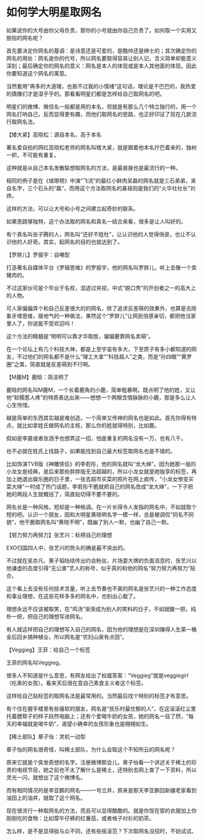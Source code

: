# 如何学大明星取网名

如果说你的大号由你父母负责，那你的小号就由你自己负责了。如何取一个实用又脱俗的网名呢？ 

首先要决定你网名的基调：是诗意还是可爱的，是酷帅还是绅士的；其次确定你的网名的用处：网名是你的代号，所以网名要取得容易让别人记，含义简单却能意义深刻；最后确定你的网名的意义：网名是本人的体现或是本人其他面的体现。因此你要知道这个网名的寓意。 

当然套用“再多的大道理，也抵不过我的小情绪”这句话，理论是干巴巴的，我热爱的偶像们才是湿乎乎的。那看看明星们都是怎样给自己取网名的吧。 

明星们的微博、微信名一般都是用的本名，但就是有那么几个特立独行的，用一个网名打响自己，反而显得更有趣，而他们取网名的思路，也正好印证了现在几款流行取网名法。 

【矮大紧】高晓松：源自本名，高于本名 

著名爱自拍的网红高晓松老师的网名叫矮大紧，就是跟着他本名拧巴着来的，独树一帜，不可能有重复。 

这种就是从自己本名发散联想取网名的方法，是最直接也是最流行的一种。 

相同的例子是在《琅琊榜》中演“飞流”的最红小鲜肉吴磊的网名就是三石弟弟，来自名字，三个石头的“磊”，而用这个方法取网名的鼻祖则是我们的“火华社社长”刘烨。 

这样的方法，可以让大号和小号之间建立起奇妙的联系。 

如果思路够独特，这个办法取的网名和真名一结合来看，很多是让人叫好的。 

有个真名叫张子腾的人，网名叫“还好不姓杜”，让认识他的人觉得俏皮，也让不认识他的人好奇。其实，起网名的目的也就达到了。 

【罗胖儿】罗振宇：自嘲型 

打造著名自媒体平台《罗辑思维》的罗振宇，他的网名叫罗胖儿，听上去像一个卖猪肉的。 

不过这家伙可是个毕业于名校，混迹过央视，中式“脱口秀”的开创者之一的高大上的人物。 

可人家偏偏弄个和自己反差很大的的网名，除了追求反差萌的效果外，也算是去除象牙塔思维，接地气的一种做法，果然这个“罗胖儿”让网民倍感亲切，都把他当家里人了，你说能不受欢迎吗！ 

这个方法的精髓是“明明可以靠才华取胜，偏偏要靠网名卖萌”。 

在一个论坛上有几个科技大神，都是上至宇宙有多大，下至质子有多小都知道的网友，不过他们的网名都不是什么“理工大拿”“科技超人”之类，而是“孙四眼”“黄罗圈”之类，简直就是反差萌到不行啊。 

【M鹿M】鹿晗：简洁明了 

鹿晗的网名叫M鹿M，一个长着鹿角的小鹿，简单粗暴啊。既点明了他的姓，又让他“软糯惹人疼”的特质表达出来——想想一个两眼含情脉脉的小鹿，那是多么让人心生怜惜。 

越是简单的东西其实越是难创造。一个简单又传神的网名也是如此。首先你得有特点，就比如拿姓氏做网名的主核，那么你的姓就得特别，比如鹿。 

假如是李晨或者张涵予也想弄这一招，怕是重复的网名没有一万，也有八千。 

也不必就在姓氏上找路子，如果能找到自己最大标签取网名也是不错的。 

比如饰演TVB版《神雕侠侣》的李若彤，他的网名就叫“龙大婶”。因为她那一版的小龙女是经典，是后来那些胖胖版无法超越的，所以小龙女就是她独享的标签，再加上她退出娱乐圈的日子里，一张去超市买菜的照片在网上疯传，“小龙女惨变买菜大婶”一时成了热门话题，李若彤干脆就把自己的网名改成“龙大婶”，一下子把她的两段人生就概括了，简直贴切得不要不要的。 

网名长是一种风格，短却是一种格调。在一片长得令人发指的网名中，不如就取个短的吧。认识一个朋友，因和大明星黄晓明名字一模一样，总是被调侃“同名不同貌”，他干脆取网名叫“黄晓不明”，既幽了别人一默，也幽了自己一默。 

【努力努力再努力】张艺兴：标榜自己的理想 

EXO归国四人中，张艺兴的势头的确是最不突出的。 

不过就在吴亦凡、黄子韬陆续传出约会粉丝，片场耍大牌的负面消息时，张艺兴以他谦虚的态度引得“无公害”艺人的称号，似乎真的和他的网名“努力努力再努力”贴合。 

这个看上去没有任何技术含量，听上去节奏也不美的网名是张艺兴的一种工作态度和事业理想，在这些花样多多的网名中，也别出心裁了。 

理想永远不应该被取笑，在“鸡汤”渐渐成为别人的笑料的日子，不如就酸一把，纯朴一把，把自己的理想写进网名。 

有人就这样把自己的理想写入自己的网名，因为他的理想是在深圳赚得人生第一桶金后回乡搞种植业，所以网名是“农妇山泉有点田”。 

【Veggieg】王菲：给自己一个标签 

王菲的网名叫Veggieg。 

很多人不知道是什么意思，有网友给出了权威答案：“Veggieg”就是veggiegirl（吃素的女孩）。看来天后很在意自己素食主义者这个标签。 

这样给自己贴标签的取网名法是最常用的。当然最后找个特别的标签才有意思。 

有个住在握手楼里有些骚软的朋友，网名是“民乐村最忧郁的人”，在这滚滚红尘里托着腮帮子的样子跃然电脑上；还有个爱喝牛奶的女孩，她的网名一目了然，“每天的幸福就是喝牛奶”，渴望小确幸的女孩形象也是栩栩如生。 

【稀土部队】章子怡：灵机一动型 

章子怡的网名很奇怪，叫稀土部队，为什么会取这个不知所云的网名呢？ 

原来它就是个突发奇想的名字。注册微博那会儿，章子怡看一个讲述关于稀土的珍贵的电视节目，她之前也不太了解什么是稀土，还特别去网上查了一下资料，所以灵光一闪，就想出了这个微博名。 

而有相同情况的是李亚鹏的网名——一号立井，原来是那天李亚鹏回新疆老家看到油田上的油井，就取了这个网名。 

现在很流行一种取网名的方法，而且可以显得酷酷的。就是你现在穿的衣服加上你刚刚吃的食物：比如穿牛仔裤的红番茄，或者格子衬衫的奶茶。 

怎么样，是不是显得挺与众不同，还有些摇滚范？下次取网名没招时，不妨试试。